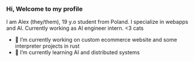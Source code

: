 ### Hi, Welcome to my profile
I am Alex (they/them), 19 y.o student from Poland. I specialize in webapps and AI. Currently working as AI engineer intern. <3 cats
- 🔭 I’m currently working on custom ecommerce website and some interpreter projects in rust
- 🌱 I’m currently learning AI and distributed systems

<!--
**dead-like-roses/dead-like-roses** is a ✨ _special_ ✨ repository because its `README.md` (this file) appears on your GitHub profile.

Here are some ideas to get you started:

- 🔭 I’m currently working on ...
- 🌱 I’m currently learning ...
- 👯 I’m looking to collaborate on ...
- 🤔 I’m looking for help with ...
- 💬 Ask me about ...
- 📫 How to reach me: ...
- 😄 Pronouns: ...
- ⚡ Fun fact: ...
-->
